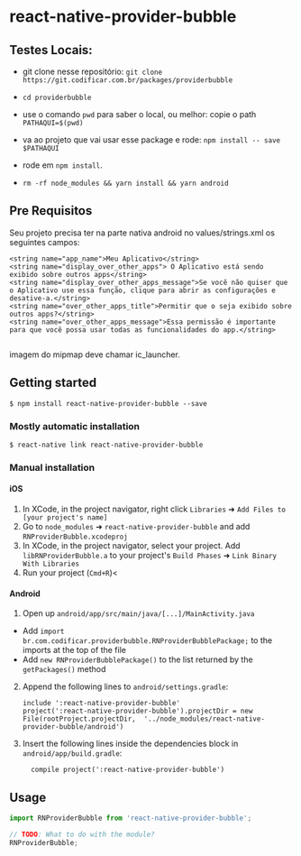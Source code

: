 
# react-native-provider-bubble

## Testes Locais:

- git clone nesse repositório: `git clone https://git.codificar.com.br/packages/providerbubble`

- `cd providerbubble`

- use o comando `pwd` para saber o local, ou melhor:  copie o path `PATHAQUI=$(pwd)`

- va ao projeto que vai usar esse package e rode: `npm install -- save $PATHAQUI`

- rode em `npm install`.

- `rm -rf node_modules && yarn install && yarn android`


## Pre Requisitos 

Seu projeto precisa ter na parte nativa android no values/strings.xml os seguintes campos:

`````
<string name="app_name">Meu Aplicativo</string>
<string name="display_over_other_apps"> O Aplicativo está sendo exibido sobre outros apps</string>
<string name="display_over_other_apps_message">Se você não quiser que o Aplicativo use essa função, clique para abrir as configurações e desative-a.</string>
<string name="over_other_apps_title">Permitir que o seja exibido sobre outros apps?</string>
<string name="over_other_apps_message">Essa permissão é importante para que você possa usar todas as funcionalidades do app.</string>
   
`````

imagem do mipmap deve chamar ic_launcher.

## Getting started

`$ npm install react-native-provider-bubble --save`

### Mostly automatic installation

`$ react-native link react-native-provider-bubble`

### Manual installation


#### iOS

1. In XCode, in the project navigator, right click `Libraries` ➜ `Add Files to [your project's name]`
2. Go to `node_modules` ➜ `react-native-provider-bubble` and add `RNProviderBubble.xcodeproj`
3. In XCode, in the project navigator, select your project. Add `libRNProviderBubble.a` to your project's `Build Phases` ➜ `Link Binary With Libraries`
4. Run your project (`Cmd+R`)<

#### Android

1. Open up `android/app/src/main/java/[...]/MainActivity.java`
  - Add `import br.com.codificar.providerbubble.RNProviderBubblePackage;` to the imports at the top of the file
  - Add `new RNProviderBubblePackage()` to the list returned by the `getPackages()` method
2. Append the following lines to `android/settings.gradle`:
  	```
  	include ':react-native-provider-bubble'
  	project(':react-native-provider-bubble').projectDir = new File(rootProject.projectDir, 	'../node_modules/react-native-provider-bubble/android')
  	```
3. Insert the following lines inside the dependencies block in `android/app/build.gradle`:
  	```
      compile project(':react-native-provider-bubble')
  	```


## Usage
```javascript
import RNProviderBubble from 'react-native-provider-bubble';

// TODO: What to do with the module?
RNProviderBubble;
```
  